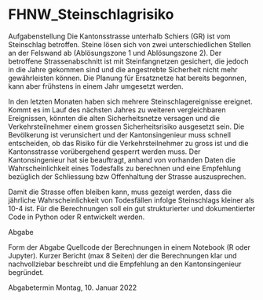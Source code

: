 # FHNW_Steinschlagrisiko
Aufgabenstellung
Die Kantonsstrasse unterhalb Schiers (GR) ist vom Steinschlag betroffen. Steine lösen sich von zwei unterschiedlichen Stellen an der Felswand ab (Ablösungszone 1 und Ablösungszone 2). Der betroffene Strassenabschnitt ist mit Steinfangnetzen gesichert, die jedoch in die Jahre gekommen sind und die angestrebte Sicherheit nicht mehr gewährleisten können. Die Planung für Ersatznetze hat bereits begonnen, kann aber frühstens in einem Jahr umgesetzt werden.

In den letzten Monaten haben sich mehrere Steinschlagereignisse ereignet. Kommt es im Lauf des nächsten Jahres zu weiteren vergleichbaren Ereignissen, könnten die alten Sicherheitsnetze versagen und die Verkehrsteilnehmer einem grossen Sicherheitsrisiko ausgesetzt sein. Die Bevölkerung ist verunsichert und der Kantonsingenieur muss schnell entscheiden, ob das Risiko für die Verkehrsteilnehmer zu gross ist und die Kantonsstrasse vorübergehend gesperrt werden muss. Der Kantonsingenieur hat sie beauftragt, anhand von vorhanden Daten die Wahrscheinlichkeit eines Todesfalls zu berechnen und eine Empfehlung bezüglich der Schliessung bzw Offenhaltung der Strasse auszusprechen.

Damit die Strasse offen bleiben kann, muss gezeigt werden, dass die jährliche Wahrscheinlichkeit von Todesfällen infolge Steinschlags kleiner als 10-4  ist. Für die Berechnungen soll ein gut strukturierter und dokumentierter Code in Python oder R entwickelt werden.

Abgabe

Form der Abgabe
Quellcode der Berechnungen in einem Notebook (R oder Jupyter).
Kurzer Bericht (max 8 Seiten) der die Berechnungen klar und nachvollziebar beschreibt und die Empfehlung an den Kantonsingenieur begründet.

Abgabetermin
Montag, 10. Januar 2022
